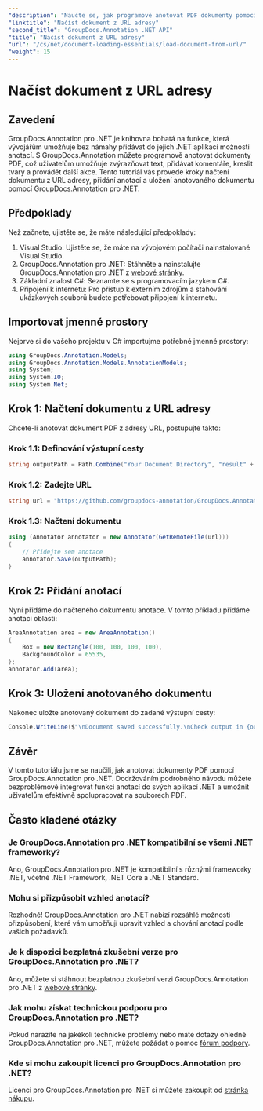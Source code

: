 ```yaml
---
"description": "Naučte se, jak programově anotovat PDF dokumenty pomocí GroupDocs.Annotation pro .NET. Podrobný návod s příklady kódu."
"linktitle": "Načíst dokument z URL adresy"
"second_title": "GroupDocs.Annotation .NET API"
"title": "Načíst dokument z URL adresy"
"url": "/cs/net/document-loading-essentials/load-document-from-url/"
"weight": 15
---
```


# Načíst dokument z URL adresy

## Zavedení
GroupDocs.Annotation pro .NET je knihovna bohatá na funkce, která vývojářům umožňuje bez námahy přidávat do jejich .NET aplikací možnosti anotací. S GroupDocs.Annotation můžete programově anotovat dokumenty PDF, což uživatelům umožňuje zvýrazňovat text, přidávat komentáře, kreslit tvary a provádět další akce. Tento tutoriál vás provede kroky načtení dokumentu z URL adresy, přidání anotací a uložení anotovaného dokumentu pomocí GroupDocs.Annotation pro .NET.
## Předpoklady
Než začnete, ujistěte se, že máte následující předpoklady:
1. Visual Studio: Ujistěte se, že máte na vývojovém počítači nainstalované Visual Studio.
2. GroupDocs.Annotation pro .NET: Stáhněte a nainstalujte GroupDocs.Annotation pro .NET z [webové stránky](https://releases.groupdocs.com/annotation/net/).
3. Základní znalost C#: Seznamte se s programovacím jazykem C#.
4. Připojení k internetu: Pro přístup k externím zdrojům a stahování ukázkových souborů budete potřebovat připojení k internetu.

## Importovat jmenné prostory
Nejprve si do vašeho projektu v C# importujme potřebné jmenné prostory:
```csharp
using GroupDocs.Annotation.Models;
using GroupDocs.Annotation.Models.AnnotationModels;
using System;
using System.IO;
using System.Net;
```
## Krok 1: Načtení dokumentu z URL adresy
Chcete-li anotovat dokument PDF z adresy URL, postupujte takto:
### Krok 1.1: Definování výstupní cesty
```csharp
string outputPath = Path.Combine("Your Document Directory", "result" + Path.GetExtension("input.pdf"));
```
### Krok 1.2: Zadejte URL
```csharp
string url = "https://github.com/groupdocs-annotation/GroupDocs.Annotation-for-.NET/blob/master/Examples/Resources/SampleFiles/input.pdf?raw=true";
```
### Krok 1.3: Načtení dokumentu
```csharp
using (Annotator annotator = new Annotator(GetRemoteFile(url)))
{
    // Přidejte sem anotace
    annotator.Save(outputPath);
}
```
## Krok 2: Přidání anotací
Nyní přidáme do načteného dokumentu anotace. V tomto příkladu přidáme anotaci oblasti:
```csharp
AreaAnnotation area = new AreaAnnotation()
{
    Box = new Rectangle(100, 100, 100, 100),
    BackgroundColor = 65535,
};
annotator.Add(area);
```
## Krok 3: Uložení anotovaného dokumentu
Nakonec uložte anotovaný dokument do zadané výstupní cesty:
```csharp
Console.WriteLine($"\nDocument saved successfully.\nCheck output in {outputPath}.");
```

## Závěr
V tomto tutoriálu jsme se naučili, jak anotovat dokumenty PDF pomocí GroupDocs.Annotation pro .NET. Dodržováním podrobného návodu můžete bezproblémově integrovat funkci anotací do svých aplikací .NET a umožnit uživatelům efektivně spolupracovat na souborech PDF.

## Často kladené otázky
### Je GroupDocs.Annotation pro .NET kompatibilní se všemi .NET frameworky?
Ano, GroupDocs.Annotation pro .NET je kompatibilní s různými frameworky .NET, včetně .NET Framework, .NET Core a .NET Standard.
### Mohu si přizpůsobit vzhled anotací?
Rozhodně! GroupDocs.Annotation pro .NET nabízí rozsáhlé možnosti přizpůsobení, které vám umožňují upravit vzhled a chování anotací podle vašich požadavků.
### Je k dispozici bezplatná zkušební verze pro GroupDocs.Annotation pro .NET?
Ano, můžete si stáhnout bezplatnou zkušební verzi GroupDocs.Annotation pro .NET z [webové stránky](https://releases.groupdocs.com/).
### Jak mohu získat technickou podporu pro GroupDocs.Annotation pro .NET?
Pokud narazíte na jakékoli technické problémy nebo máte dotazy ohledně GroupDocs.Annotation pro .NET, můžete požádat o pomoc [fórum podpory](https://forum.groupdocs.com/c/annotation/10).
### Kde si mohu zakoupit licenci pro GroupDocs.Annotation pro .NET?
Licenci pro GroupDocs.Annotation pro .NET si můžete zakoupit od [stránka nákupu](https://purchase.groupdocs.com/buy).